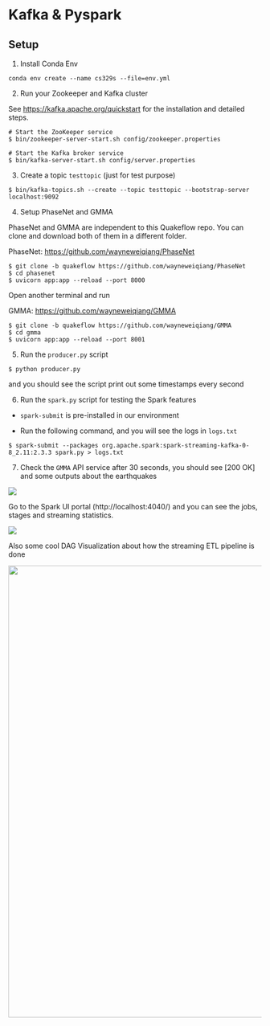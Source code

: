 # Kafka & Pyspark 

## Setup

1. Install Conda Env 
```
conda env create --name cs329s --file=env.yml
```

2. Run your Zookeeper and Kafka cluster

See https://kafka.apache.org/quickstart for the installation and detailed steps.

```
# Start the ZooKeeper service
$ bin/zookeeper-server-start.sh config/zookeeper.properties

# Start the Kafka broker service
$ bin/kafka-server-start.sh config/server.properties
```

3. Create a topic `testtopic` (just for test purpose)

```
$ bin/kafka-topics.sh --create --topic testtopic --bootstrap-server localhost:9092
```

4. Setup PhaseNet and GMMA

PhaseNet and GMMA are independent to this Quakeflow repo. You can clone and download 
both of them in a different folder.

PhaseNet: https://github.com/wayneweiqiang/PhaseNet

```
$ git clone -b quakeflow https://github.com/wayneweiqiang/PhaseNet
$ cd phasenet
$ uvicorn app:app --reload --port 8000
```

Open another terminal and run

GMMA: https://github.com/wayneweiqiang/GMMA

```
$ git clone -b quakeflow https://github.com/wayneweiqiang/GMMA
$ cd gmma
$ uvicorn app:app --reload --port 8001
```

5. Run the `producer.py` script

```
$ python producer.py
```

and you should see the script print out some timestamps every second


<!-- 6. Run the `consumer.py` script

The consumer will read the messages from the Kafka cluster. -->

6. Run the `spark.py` script for testing the Spark features

- `spark-submit` is pre-installed in our environment

- Run the following command, and you will see the logs in `logs.txt`

```
$ spark-submit --packages org.apache.spark:spark-streaming-kafka-0-8_2.11:2.3.3 spark.py > logs.txt
```

7. Check the `GMMA` API service after 30 seconds, you should see [200 OK] and some outputs about the earthquakes

<img src="https://i.imgur.com/qPEzICR.png">

Go to the Spark UI portal (http://localhost:4040/) and you can see the jobs, stages and streaming statistics. 

<img src="https://i.imgur.com/Q7ndx2R.png">

Also some cool DAG Visualization about how the streaming ETL pipeline is done

<img src="https://i.imgur.com/TR1dUHA.png" height="900px">

<!-- https://stackoverflow.com/questions/40384458/spark-streaming-processing-time-vs-total-delay-vs-processing-delay -->